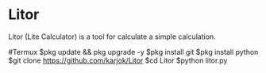 # Litor
Litor (Lite Calculator) is a tool for calculate a simple calculation.


#Termux
$pkg update && pkg upgrade -y
$pkg install git
$pkg install python
$git clone https://github.com/karjok/Litor
$cd Litor
$python litor.py
